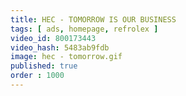 ```yaml
---
title: HEC - TOMORROW IS OUR BUSINESS
tags: [ ads, homepage, refrolex ]
video_id: 800173443
video_hash: 5483ab9fdb
image: hec - tomorrow.gif
published: true
order : 1000
---
```

